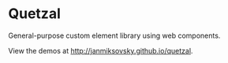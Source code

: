 Quetzal
=======

General-purpose custom element library using web components.

View the demos at http://janmiksovsky.github.io/quetzal.